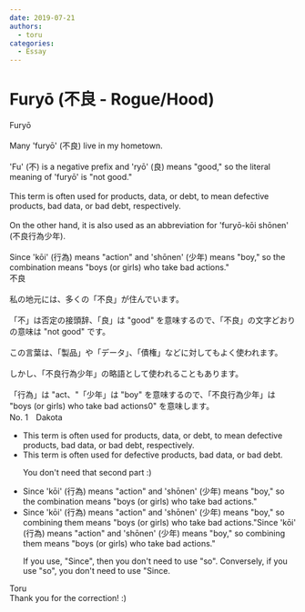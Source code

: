 ```yaml
---
date: 2019-07-21
authors:
  - toru
categories:
  - Essay
---
```


<h1 id="subject_show">Furyō (不良 - Rogue/Hood)</h1>
<div class="date" hidden>Jul 21, 2019 23:57</div>
<div id="post"><div id="body_show_ori">
Furyō<br/><br/>Many 'furyō' (不良) live in my hometown.<br/><br/>'Fu' (不) is a negative prefix and 'ryō' (良) means "good," so the literal meaning of 'furyō' is "not good."<br/><br/>This term is often used for products, data, or debt, to mean defective products, bad data, or bad debt, respectively.<br/><br/>On the other hand, it is also used as an abbreviation for 'furyō-kōi shōnen' (不良行為少年).<br/><br/>Since 'kōi' (行為) means "action" and 'shōnen' (少年) means "boy," so the combination means "boys (or girls) who take bad actions."
</div></div>

<!-- more -->

<div id="post_ja"><div id="body_show_mo">
不良<br/><br/>私の地元には、多くの「不良」が住んでいます。<br/><br/>「不」は否定の接頭辞、「良」は "good" を意味するので、「不良」の文字どおりの意味は "not good" です。<br/><br/>この言葉は、「製品」や「データ」、「債権」などに対してもよく使われます。<br/><br/>しかし、「不良行為少年」の略語として使われることもあります。<br/><br/>「行為」は "act、"「少年」は "boy" を意味するので、「不良行為少年」は "boys (or girls) who take bad actions0" を意味します。
</div></div>
<div id="block"><div class="first_name"> No. 1　<span class="just_name">Dakota</span></div><div id="block2">
<ul class="correction_field">
<li class="incorrect">This term is often used for products, data, or debt, to mean defective products, bad data, or bad debt, respectively.</li>
<li class="corrected correct">
This term is often used for <span class="f_blue">defective </span>products, <span class="f_blue">bad </span>data, or <span class="f_blue">bad </span>debt.
<p class="correction_comment">You don't need that second part :)</p>
</li>
</ul>
<ul class="correction_field">
<li class="incorrect">Since 'kōi' (行為) means "action" and 'shōnen' (少年) means "boy," so the combination means "boys (or girls) who take bad actions."</li>
<li class="corrected correct">
Since 'kōi' (行為) means "action" and 'shōnen' (少年) means "boy," <span class="f_red"><span class="sline">so</span> combining them </span>means "boys (or girls) who take bad actions."<span class="f_red"><span class="sline">Since</span> </span>'kōi' (行為) means "action" and 'shōnen' (少年) means "boy," so<span class="f_red"> combining them </span>means "boys (or girls) who take bad actions."
<p class="correction_comment">If you use, "Since", then you don't need to use "so". Conversely, if you use "so", you don't need to use "Since.</p>
</li>
</ul>
</div><div class="name"><span class="just_name">Toru</span><br>
Thank you for the correction! :)
</div>
</div>
